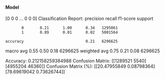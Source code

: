 #### Model
[0 0 0 ... 0 0 0]
Classification Report:
              precision    recall  f1-score   support

           0       0.21      1.00      0.34   1295061
           1       0.89      0.01      0.02   5001564

    accuracy                           0.21   6296625
   macro avg       0.55      0.50      0.18   6296625
weighted avg       0.75      0.21      0.08   6296625

Accuracy: 0.212158259384988
Confusion Matrix:
[[1289521    5540]
 [4955204   46360]]
Confusion Matrix (%):
[[20.47955849  0.08798364]
 [78.69619042  0.73626744]]
